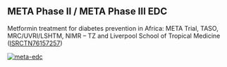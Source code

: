 META Phase II / META Phase III EDC
----------------------------------

Metformin treatment for diabetes prevention in Africa: META Trial, TASO, MRC/UVRI/LSHTM, NIMR – TZ and Liverpool School of Tropical Medicine ([ISRCTN76157257](https://www.isrctn.com/ISRCTN76157257))

[![meta-edc](https://img.shields.io/pypi/v/meta-edc.svg)](https://pypi.python.org/pypi/meta-edc)

